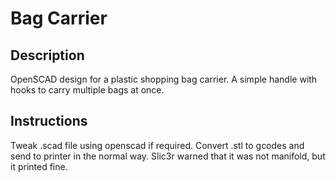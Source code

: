Bag Carrier
===========


Description
-----------

OpenSCAD design for a plastic shopping bag carrier.
A simple handle with hooks to carry multiple bags at once.

Instructions
------------

Tweak .scad file using openscad if required. Convert .stl to gcodes and send to printer in the normal way. Slic3r warned that it was not manifold, but it printed fine.

